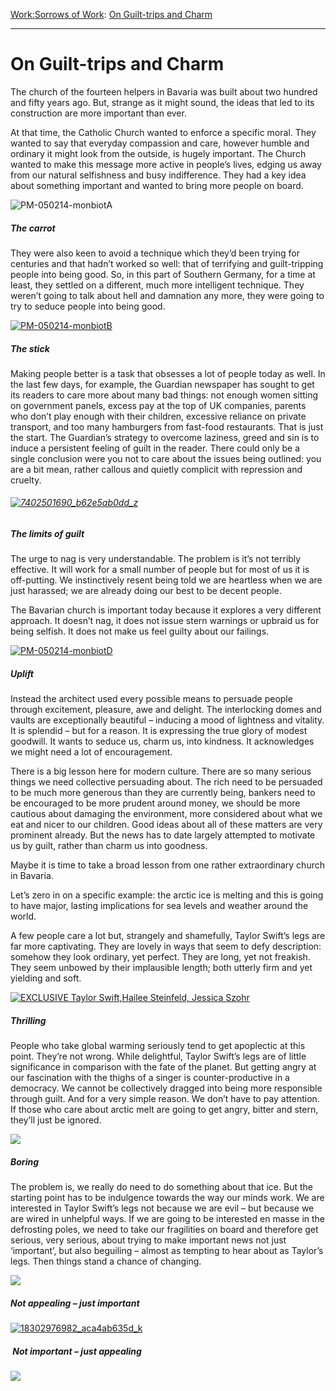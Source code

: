 [Work:](https://www.theschooloflife.com/thebookoflife/category/work/)[Sorrows of Work](https://www.theschooloflife.com/thebookoflife/category/work/sorrows-of-work/): [On Guilt-trips and Charm](https://www.theschooloflife.com/thebookoflife/a-colourful-seductive-church-in-southern-germany-offers-the-guardian-a-lesson/)

* * *

# On Guilt-trips and Charm

The church of the fourteen helpers in Bavaria was built about two hundred and fifty years ago. But, strange as it might sound, the ideas that led to its construction are more important than ever.

At that time, the Catholic Church wanted to enforce a specific moral. They wanted to say that everyday compassion and care, however humble and ordinary it might look from the outside, is hugely important. The Church wanted to make this message more active in people’s lives, edging us away from our natural selfishness and busy indifference. They had a key idea about something important and wanted to bring more people on board.

![PM-050214-monbiotA](https://www.theschooloflife.com/thebookoflife/wp-content/uploads/2014/09/PM-050214-monbiotA.jpg)

##### The carrot

They were also keen to avoid a technique which they’d been trying for centuries and that hadn’t worked so well: that of terrifying and guilt-tripping people into being good. So, in this part of Southern Germany, for a time at least, they settled on a different, much more intelligent technique. They weren’t going to talk about hell and damnation any more, they were going to try to seduce people into being good.

[![PM-050214-monbiotB](https://www.theschooloflife.com/thebookoflife/wp-content/uploads/2014/10/PM-050214-monbiotB.jpg)](http://www.thebookoflife.org/wp-content/uploads/2014/10/PM-050214-monbiotB.jpg)

##### The stick

Making people better is a task that obsesses a lot of people today as well. In the last few days, for example, the Guardian newspaper has sought to get its readers to care more about many bad things: not enough women sitting on government panels, excess pay at the top of UK companies, parents who don’t play enough with their children, excessive reliance on private transport, and too many hamburgers from fast-food restaurants. That is just the start. The Guardian’s strategy to overcome laziness, greed and sin is to induce a persistent feeling of guilt in the reader. There could only be a single conclusion were you not to care about the issues being outlined: you are a bit mean, rather callous and quietly complicit with repression and cruelty.

###### [![7402501690_b62e5ab0dd_z](https://www.theschooloflife.com/thebookoflife/wp-content/uploads/2014/10/7402501690_b62e5ab0dd_z.jpg)](http://www.thebookoflife.org/wp-content/uploads/2014/10/7402501690_b62e5ab0dd_z.jpg)

##### The limits of guilt

The urge to nag is very understandable. The problem is it’s not terribly effective. It will work for a small number of people but for most of us it is off-putting. We instinctively resent being told we are heartless when we are just harassed; we are already doing our best to be decent people.

The Bavarian church is important today because it explores a very different approach. It doesn’t nag, it does not issue stern warnings or upbraid us for being selfish. It does not make us feel guilty about our failings.

[![PM-050214-monbiotD](https://www.theschooloflife.com/thebookoflife/wp-content/uploads/2014/10/PM-050214-monbiotD.jpg)](http://www.thebookoflife.org/wp-content/uploads/2014/10/PM-050214-monbiotD.jpg)

##### Uplift

Instead the architect used every possible means to persuade people through excitement, pleasure, awe and delight. The interlocking domes and vaults are exceptionally beautiful – inducing a mood of lightness and vitality. It is splendid – but for a reason. It is expressing the true glory of modest goodwill. It wants to seduce us, charm us, into kindness. It acknowledges we might need a lot of encouragement.

There is a big lesson here for modern culture. There are so many serious things we need collective persuading about. The rich need to be persuaded to be much more generous than they are currently being, bankers need to be encouraged to be more prudent around money, we should be more cautious about damaging the environment, more considered about what we eat and nicer to our children. Good ideas about all of these matters are very prominent already. But the news has to date largely attempted to motivate us by guilt, rather than charm us into goodness.

Maybe it is time to take a broad lesson from one rather extraordinary church in Bavaria.

Let’s zero in on a specific example: the arctic ice is melting and this is going to have major, lasting implications for sea levels and weather around the world.

A few people care a lot but, strangely and shamefully, Taylor Swift’s legs are far more captivating. They are lovely in ways that seem to defy description: somehow they look ordinary, yet perfect. They are long, yet not freakish. They seem unbowed by their implausible length; both utterly firm and yet yielding and soft.

[![EXCLUSIVE Taylor Swift,Hailee Steinfeld, Jessica Szohr](https://www.theschooloflife.com/thebookoflife/wp-content/uploads/2014/10/PM-290114-swiftA1.jpg)](http://www.thebookoflife.org/wp-content/uploads/2014/10/PM-290114-swiftA1.jpg)

##### Thrilling

People who take global warming seriously tend to get apoplectic at this point. They’re not wrong. While delightful, Taylor Swift’s legs are of little significance in comparison with the fate of the planet. But getting angry at our fascination with the thighs of a singer is counter-productive in a democracy. We cannot be collectively dragged into being more responsible through guilt. And for a very simple reason. We don’t have to pay attention. If those who care about arctic melt are going to get angry, bitter and stern, they’ll just be ignored.

![](https://www.theschooloflife.com/thebookoflife/wp-content/uploads/2014/10/ice-glacier-arctic-iceberg-melting-tundra-103216-pxhere.com_-1024x683.jpg)

##### Boring

The problem is, we really do need to do something about that ice. But the starting point has to be indulgence towards the way our minds work. We are interested in Taylor Swift’s legs not because we are evil – but because we are wired in unhelpful ways. If we are going to be interested en masse in the defrosting poles, we need to take our fragilities on board and therefore get serious, very serious, about trying to make important news not just ‘important’, but also beguiling – almost as tempting to hear about as Taylor’s legs. Then things stand a chance of changing.

![](https://www.theschooloflife.com/thebookoflife/wp-content/uploads/2014/10/Ice_Camp_Sargo_located_in_the_Arctic_Circle_serves_as_the_main_stage_for_Ice_Exercise_ICEX_2016_25182632673-1024x682.jpg)

##### Not appealing – just important

[![18302976982_aca4ab635d_k](https://www.theschooloflife.com/thebookoflife/wp-content/uploads/2014/10/18302976982_aca4ab635d_k.jpg)](http://www.thebookoflife.org/wp-content/uploads/2014/10/18302976982_aca4ab635d_k.jpg)

##### &nbsp;Not important – just appealing

[![](https://img.youtube.com/vi/R45wnNkeuCA/0.jpg)](https://www.youtube.com/embed/R45wnNkeuCA '')
